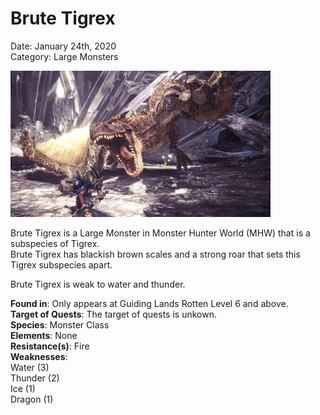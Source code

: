 # **Brute Tigrex**  
Date: January 24th, 2020    
Category: Large Monsters

![alt](images/BruteTigrex.png)

Brute Tigrex is a Large Monster in Monster Hunter World (MHW) that is a subspecies of Tigrex.  
Brute Tigrex has blackish brown scales and a strong roar that sets this Tigrex subspecies apart.

Brute Tigrex is weak to water and thunder.

**Found in**: Only appears at Guiding Lands Rotten Level 6 and above.  
**Target of Quests**: The target of quests is unkown.    
**Species**: Monster Class     
**Elements**: None     
**Resistance(s)**: Fire     
**Weaknesses**:    
Water (3)     
Thunder (2)     
Ice (1)    
Dragon (1)    
 
